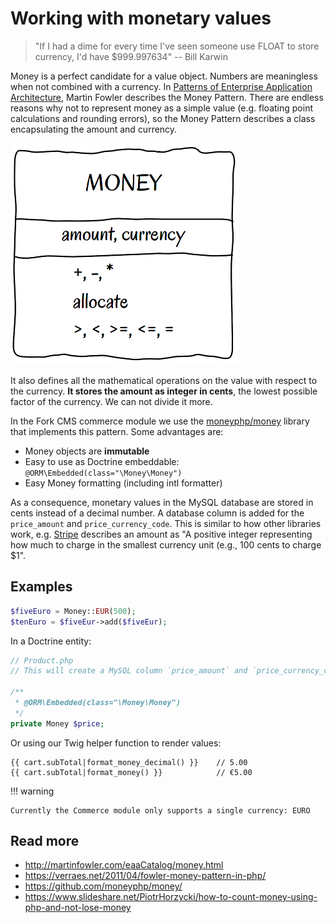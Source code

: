 # Working with monetary values

> "If I had a dime for every time I've seen someone use FLOAT to store currency, I'd have $999.997634" -- Bill Karwin

Money is a perfect candidate for a value object. Numbers are meaningless when not combined with a currency. In [Patterns of Enterprise Application Architecture](https://martinfowler.com/books/eaa.html), Martin Fowler describes the Money Pattern. There are endless reasons why not to represent money as a simple value (e.g. floating point calculations and rounding errors), so the Money Pattern describes a class encapsulating the amount and currency.

![Money Pattern UML](img/money-UML.png)

It also defines all the mathematical operations on the value with respect to the currency. **It stores the amount as integer in cents**, the lowest possible factor of the currency. We can not divide it more.

In the Fork CMS commerce module we use the [moneyphp/money](https://github.com/moneyphp/money/) library that implements this pattern. Some advantages are:

-   Money objects are **immutable**
-   Easy to use as Doctrine embeddable: `@ORM\Embedded(class="\Money\Money")`
-   Easy Money formatting (including intl formatter)

As a consequence, monetary values in the MySQL database are stored in cents instead of a decimal number. A database column is added for the `price_amount` and `price_currency_code`. This is similar to how other libraries work, e.g. [Stripe](https://stripe.com/docs/api/charges/create?lang=php) describes an amount as "A positive integer representing how much to charge in the smallest currency unit (e.g., 100 cents to charge $1".

## Examples

```php
$fiveEuro = Money::EUR(500);
$tenEuro = $fiveEur->add($fiveEur);
```

In a Doctrine entity:

```php
// Product.php
// This will create a MySQL column `price_amount` and `price_currency_code`

/**
 * @ORM\Embedded(class="\Money\Money")
 */
private Money $price;
```

Or using our Twig helper function to render values:

```twig
{{ cart.subTotal|format_money_decimal() }}    // 5.00
{{ cart.subTotal|format_money() }}            // €5.00
```

!!! warning

    Currently the Commerce module only supports a single currency: EURO

## Read more

-   http://martinfowler.com/eaaCatalog/money.html
-   https://verraes.net/2011/04/fowler-money-pattern-in-php/
-   https://github.com/moneyphp/money/
-   https://www.slideshare.net/PiotrHorzycki/how-to-count-money-using-php-and-not-lose-money
